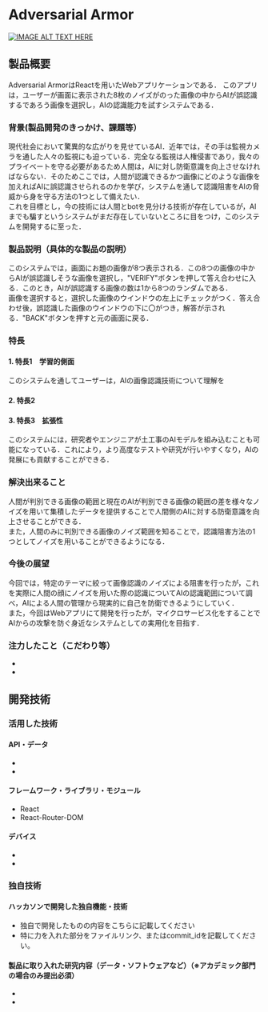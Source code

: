 # Adversarial Armor

[![IMAGE ALT TEXT HERE](https://jphacks.com/wp-content/uploads/2023/07/JPHACKS2023_ogp.png)](https://www.youtube.com/watch?v=yYRQEdfGjEg)

## 製品概要
Adversarial ArmorはReactを用いたWebアプリケーションである．
このアプリは，ユーザーが画面に表示された8枚のノイズがのった画像の中からAIが誤認識するであろう画像を選択し，AIの認識能力を試すシステムである．

### 背景(製品開発のきっかけ、課題等）
現代社会において驚異的な広がりを見せているAI．近年では，その手は監視カメラを通した人々の監視にも迫っている．完全なる監視は人権侵害であり，我々のプライベートを守る必要があるため人間は，AIに対し防衛意識を向上させなければならない．そのためここでは，人間が認識できるかつ画像にどのような画像を加えればAIに誤認識させられるのかを学び，システムを通して認識阻害をAIの脅威から身を守る方法の1つとして備えたい．<br>
これを目標とし，今の技術には人間とbotを見分ける技術が存在しているが，AIまでも騙すというシステムがまだ存在していないところに目をつけ，このシステムを開発するに至った．
### 製品説明（具体的な製品の説明）
このシステムでは，画面にお題の画像が8つ表示される．この8つの画像の中からAIが誤認識しそうな画像を選択し，"VERIFY"ボタンを押して答え合わせに入る．このとき，AIが誤認識する画像の数は1から8つのランダムである．<br>
画像を選択すると，選択した画像のウインドウの左上にチェックがつく．答え合わせ後，誤認識した画像のウインドウの下に〇がつき，解答が示される．"BACK"ボタンを押すと元の画面に戻る．
### 特長
#### 1. 特長1　学習的側面
このシステムを通してユーザーは，AIの画像認識技術について理解を
#### 2. 特長2　

#### 3. 特長3　拡張性
このシステムには，研究者やエンジニアが土工事のAIモデルを組み込むことも可能になっている．これにより，より高度なテストや研究が行いやすくなり，AIの発展にも貢献することができる．

### 解決出来ること
人間が判別できる画像の範囲と現在のAIが判別できる画像の範囲の差を様々なノイズを用いて集積したデータを提供することで人間側のAIに対する防衛意識を向上させることができる．<br>
また，人間のみに判別できる画像のノイズ範囲を知ることで，認識阻害方法の1つとしてノイズを用いることができるようになる．
### 今後の展望
今回では，特定のテーマに絞って画像認識のノイズによる阻害を行ったが，これを実際に人間の顔にノイズを用いた際の認識についてAIの認識範囲について調べ，AIによる人間の管理から現実的に自己を防衛できるようにしていく．
<br>また，今回はWebアプリにて開発を行ったが，マイクロサービス化をすることでAIからの攻撃を防ぐ身近なシステムとしての実用化を目指す．
### 注力したこと（こだわり等）
* 
* 

## 開発技術
### 活用した技術
#### API・データ
* 
* 

#### フレームワーク・ライブラリ・モジュール
* React
* React-Router-DOM
  
#### デバイス
* 
* 

### 独自技術
#### ハッカソンで開発した独自機能・技術
* 独自で開発したものの内容をこちらに記載してください
* 特に力を入れた部分をファイルリンク、またはcommit_idを記載してください。

#### 製品に取り入れた研究内容（データ・ソフトウェアなど）（※アカデミック部門の場合のみ提出必須）
* 
* 

